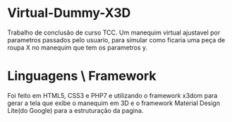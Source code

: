 # Virtual-Dummy-X3D
Trabalho de conclusão de curso TCC.
Um manequim virtual ajustavel por parametros passados pelo usuario, para simular como ficaria uma peça de roupa X no manequim que tem os parametros y.

# Linguagens \ Framework
Foi feito em HTML5, CSS3 e PHP7 e utilizando o framework x3dom para gerar a tela que exibe o manequim em 3D e o framework Material Design Lite(do Google) para a estruturação da pagina.
